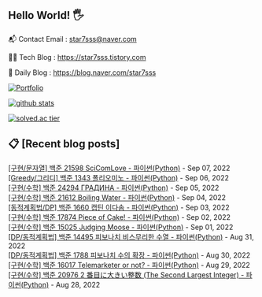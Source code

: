 ## Hello World! 🖐

📬 Contact Email : star7sss@naver.com

👨‍💻 Tech Blog : https://star7sss.tistory.com

🤪 Daily Blog : https://blog.naver.com/star7sss

[![Portfolio](https://img.shields.io/badge/Portfolio-%23000000.svg?style=for-the-badge&logo=firefox&logoColor=#FF7139)](https://fern-way-13f.notion.site/Jang-Thang-3b7b327981a2456c8ee5952eadb848b9)

[![github stats](https://github-readme-stats.vercel.app/api?username=jangThang&show_icons=true&hide_border=False)](https://star7sss.tistory.com)

[![solved.ac tier](http://mazassumnida.wtf/api/v2/generate_badge?boj=star7sss)](https://solved.ac/star7sss)

## 📋 [Recent blog posts]
[[구현/문자열] 백준 21598 SciComLove - 파이썬(Python)](https://star7sss.tistory.com/491) - Sep 07, 2022<br>
[[Greedy/그리디] 백준 1343 폴리오미노 - 파이썬(Python)](https://star7sss.tistory.com/556) - Sep 06, 2022<br>
[[구현/수학] 백준 24294 ГРАДИНА - 파이썬(Python)](https://star7sss.tistory.com/490) - Sep 05, 2022<br>
[[구현/수학] 백준 21612 Boiling Water - 파이썬(Python)](https://star7sss.tistory.com/489) - Sep 04, 2022<br>
[[동적계획법/DP] 백준 1660 캡틴 이다솜 - 파이썬(Python)](https://star7sss.tistory.com/555) - Sep 03, 2022<br>
[[구현/수학] 백준 17874 Piece of Cake! - 파이썬(Python)](https://star7sss.tistory.com/488) - Sep 02, 2022<br>
[[구현/수학] 백준 15025 Judging Moose - 파이썬(Python)](https://star7sss.tistory.com/487) - Sep 01, 2022<br>
[[DP/동적계획법] 백준 14495 피보나치 비스무리한 수열 - 파이썬(Python)](https://star7sss.tistory.com/553) - Aug 31, 2022<br>
[[DP/동적계획법] 백준 1788 피보나치 수의 확장 - 파이썬(Python)](https://star7sss.tistory.com/554) - Aug 30, 2022<br>
[[구현/수학] 백준 16017 Telemarketer or not? - 파이썬(Python)](https://star7sss.tistory.com/486) - Aug 29, 2022<br>
[[구현/수학] 백준 20976 2 番目に大きい整数 (The Second Largest Integer) - 파이썬(Python)](https://star7sss.tistory.com/482) - Aug 28, 2022<br>
